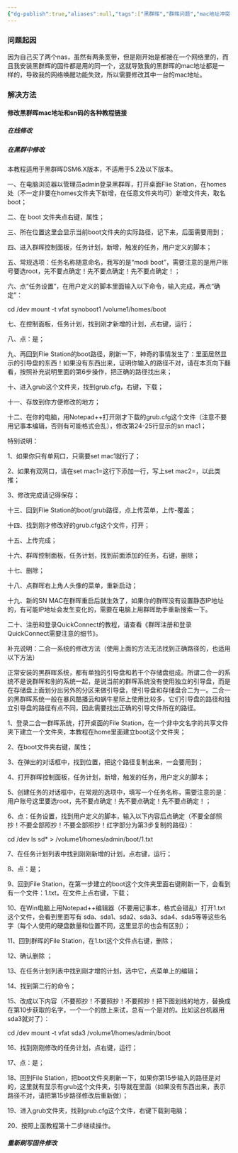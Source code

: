 ```yaml
---
{"dg-publish":true,"aliases":null,"tags":["黑群晖","群晖问题","mac地址冲突"],"title":"黑群晖mac地址冲突","permalink":"/0102 二级系统/群晖/黑群晖mac地址冲突/","dgPassFrontmatter":true,"noteIcon":""}
---
```


### 问题起因

因为自己买了两个nas，虽然有两条宽带，但是刚开始是都接在一个网络里的，而且我安装黑群辉的固件都是用的同一个，这就导致我的黑群晖的mac地址都是一样的，导致我的网络唤醒功能失效，所以需要修改其中一台的mac地址。

### 解决方法

#### 修改黑群晖mac地址和sn码的各种教程链接

##### 在线修改

##### 在黑群中修改
本教程适用于黑群晖DSM6.X版本，不适用于5.2及以下版本。

一、在电脑浏览器以管理员admin登录黑群晖，打开桌面Flie Station，在homes处（不一定非要在homes文件夹下新增，在任意文件夹均可）新增文件夹，取名boot；



二、在 boot 文件夹点右键，属性； 



三、所在位置这里会显示当前boot文件夹的实际路径，记下来，后面需要用到；



四、进入群晖控制面板，任务计划，新增，触发的任务，用户定义的脚本；



五、常规选项：任务名称随意命名，我写的是“modi boot”，需要注意的是用户账号要选root，先不要点确定！先不要点确定！先不要点确定！；



六、点“任务设置”，在用户定义的脚本里面输入以下命令，输入完成，再点“确定”：

cd /dev mount -t vfat synoboot1 /volume1/homes/boot



七、在控制面板，任务计划，找到刚才新增的计划，点右键，运行；



八、点：是；



九、再回到Flie Station的boot路径，刷新一下，神奇的事情发生了：里面居然显示的引导盘的东西！如果没有东西出来，证明你输入的路径不对，请在本页向下翻看，按照补充说明里面的第6步操作，把正确的路径找出来；



十、进入grub这个文件夹，找到grub.cfg，右键，下载；



十一、存放到你方便修改的地方；



十二、在你的电脑，用Notepad++打开刚才下载的grub.cfg这个文件（注意不要用记事本编辑，否则有可能格式会乱），修改第24-25行显示的sn mac1；

特别说明：

1、如果你只有单网口，只需要set mac1就行了；

2、如果有双网口，请在set mac1=这行下添加一行，写上set mac2=，以此类推；

3、修改完成请记得保存；



十三、回到Flie Station的boot/grub路径，点上传菜单，上传-覆盖；



十四、找到刚才修改好的grub.cfg这个文件，打开；



十五、上传完成；



十六、群晖控制面板，任务计划，找到前面添加的任务，右键，删除；



十七、删除；



十八、点群晖右上角人头像的菜单，重新启动；



十九、新的SN MAC在群晖重启后就生效了，如果你的群晖没有设置静态IP地址的，有可能IP地址会发生变化的，需要在电脑上用群晖助手重新搜索一下。

二十、注册和登录QuickConnect的教程，请查看《群晖注册和登录QuickConnect需要注意的细节》。

补充说明：二合一系统的修改方法（使用上面的方法无法找到正确路径的，也适用以下方法）

正常安装的黑群晖系统，都有单独的引导盘和若干个存储盘组成。所谓二合一的系统不是说群晖和别的系统一起，是说当前的群晖系统没有使用独立的引导盘，而是在存储盘上面划分出另外的分区来做引导盘，使引导盘和存储盘合二为一。二合一的黑群晖系统一般在暴风酷播云和蜗牛星际上使用比较多，它们引导盘的路径和独立引导盘的路径有点不同，因此需要找出正确的引导文件所在的路径。

1、登录二合一群晖系统，打开桌面的File Station，在一个非中文名字的共享文件夹下建立一个文件夹，本教程在home里面建立boot这个文件夹；



2、在boot文件夹右键，属性；


3、在弹出的对话框中，找到位置，把这个路径复制出来，一会要用到；


4、打开群晖控制面板，任务计划，新增，触发的任务，用户定义的脚本；


5、创建任务的对话框中，在常规的选项中，填写一个任务名称，需要注意的是：用户账号这里要选root，先不要点确定！先不要点确定！先不要点确定！；


6、点：任务设置，找到用户定义的脚本，输入以下内容后点确定（不要全部照抄！不要全部照抄！不要全部照抄！红字部分为第3步复制的路径）：

cd /dev ls sd* > /volume1/homes/admin/boot/1.txt



7、在任务计划列表中找到刚刚新增的计划，点右键，运行；


8、点：是；


9、回到File Station，在第一步建立的boot这个文件夹里面右键刷新一下，会看到有一个文件：1.txt，在文件上点右键，下载；


10、在Win电脑上用Notepad++编辑器（不要用记事本，格式会错乱）打开1.txt这个文件，会看到里面写有 sda、sda1、sda2、sda3、sda4、sda5等等这些名字（每个人使用的硬盘数量和位置不同，这里显示的也会有区别）；


11、回到群晖的File Station，在1.txt这个文件点右键，删除；


12、确认删除 ；


13、在任务计划列表中找到刚才增的计划，选中它，点菜单上的编辑；


14、找到第二行的命令；


15、改成以下内容（不要照抄！不要照抄！不要照抄！把下图划线的地方，替换成在第10步获取的名字，一个一个的放上来试，总有一个是对的。比如这台机器用sda3就对了）：

cd /dev mount -t vfat sda3 /volume1/homes/admin/boot


16、找到刚刚修改的任务计划，点右键，运行；


17、点：是；


18、回到File Station，把boot文件夹刷新一下，如果你第15步输入的路径是对的，这里就有显示有grub这个文件夹，引导就在里面（如果没有东西出来，表示路径不对，请把第15步路径修改后重新做）；


19、进入grub文件夹，找到grub.cfg这个文件，右键下载到电脑；

20、按照上面教程第十二步继续操作。


##### 重新刷写固件修改
